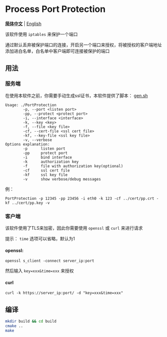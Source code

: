 # Process Port Protection

[**简体中文**](README-zh_CN.md) | [English](README.md)

该软件使用 `iptables` 来保护一个端口

通过默认丢弃被保护端口的连接，开启另一个端口来授权，将被授权的客户端地址添加进白名单，白名单中客户端即可连接被保护的端口

## 用法

### 服务端

在使用本软件之前，你需要手动生成ssl证书，本软件提供了脚本： [gen.sh](cert/gen.sh)

```
Usage: ./PortProtection 
        -p, --port <listen port>
        -pp, --protect <protect port>
        -i, --interface <interface>
        -k, --key <key>
        -f, --file <key file>
        -cf, --cert-file <ssl cert file>
        -kf, --key-file <ssl key file>
        -v, --verbose
Options explanation:
        -p      listen port
        -pp     protect port
        -i      bind interface
        -k      authorization key
        -f      file with authorization key(optional)
        -cf     ssl cert file
        -kf     ssl key file
        -v      show verbose/debug messages
```

例：

```
PortProtection -p 12345 -pp 23456 -i eth0 -k 123 -cf ../cert/pp.crt -kf ../cert/pp.key -v
```

### 客户端

该软件使用了TLS来加密，因此你需要使用 `openssl` 或 `curl` 来进行请求

提示： `time` 选项可以省略，默认为1


#### openssl:

```
openssl s_client -connect server_ip:port
```

然后输入 `key=xxx&time=xxx` 来授权


#### curl

```
curl -k https://server_ip:port/ -d "key=xxx&time=xxx"
```

## 编译

```bash
mkdir build && cd build
cmake ..
make
```
